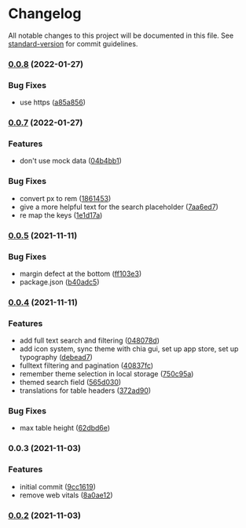 # Changelog

All notable changes to this project will be documented in this file. See [standard-version](https://github.com/conventional-changelog/standard-version) for commit guidelines.

### [0.0.8](https://github.com/Chia-Network/carbon-asset-token/compare/v0.0.7...v0.0.8) (2022-01-27)


### Bug Fixes

* use https ([a85a856](https://github.com/Chia-Network/carbon-asset-token/commit/a85a85606d1b82f69b0d5d16684aaca61f9fb180))

### [0.0.7](https://github.com/Chia-Network/carbon-asset-token/compare/v0.0.5...v0.0.7) (2022-01-27)


### Features

* don't use mock data ([04b4bb1](https://github.com/Chia-Network/carbon-asset-token/commit/04b4bb104a8dfe98efcdf8c7833be474fbf8eee9))


### Bug Fixes

* convert px to rem ([1861453](https://github.com/Chia-Network/carbon-asset-token/commit/1861453d071b51b7a0c50c68e1583a530ac6d65f))
* give a more helpful text for the search placeholder ([7aa6ed7](https://github.com/Chia-Network/carbon-asset-token/commit/7aa6ed7600b518e4c16b0a4b841d33023ec0a283))
* re map the keys ([1e1d17a](https://github.com/Chia-Network/carbon-asset-token/commit/1e1d17a28f7c8d01c80c099ee033660c55d1dcac))

### [0.0.5](https://github.com/Chia-Network/carbon-asset-token/compare/v0.0.4...v0.0.5) (2021-11-11)


### Bug Fixes

* margin defect at the bottom ([ff103e3](https://github.com/Chia-Network/carbon-asset-token/commit/ff103e34eb6cfce57b10bfdfb881767d4e9503af))
* package.json ([b40adc5](https://github.com/Chia-Network/carbon-asset-token/commit/b40adc568b528663f613f43fcc6f3466611bda05))

### [0.0.4](https://github.com/Chia-Network/carbon-asset-token/compare/v9.3.2...v0.0.4) (2021-11-11)

### Features

- add full text search and filtering ([048078d](https://github.com/Chia-Network/carbon-asset-token/commit/048078d3d7b9ad1293319455143abb817176ea5d))
- add icon system, sync theme with chia gui, set up app store, set up typography ([debead7](https://github.com/Chia-Network/carbon-asset-token/commit/debead7d28c5a2eb4fd86bf2746044b8eb0a9b62))
- fulltext filtering and pagination ([40837fc](https://github.com/Chia-Network/carbon-asset-token/commit/40837fc518aa1660a93d35fdbc2df12dc99615eb))
- remember theme selection in local storage ([750c95a](https://github.com/Chia-Network/carbon-asset-token/commit/750c95af504781d43f457efefe5c5263da7f50c9))
- themed search field ([565d030](https://github.com/Chia-Network/carbon-asset-token/commit/565d030686b8acac85be471b713f395a39847867))
- translations for table headers ([372ad90](https://github.com/Chia-Network/carbon-asset-token/commit/372ad906c2e52f148a61d4ff9c8e7e5483e3bd33))

### Bug Fixes

- max table height ([62dbd6e](https://github.com/Chia-Network/carbon-asset-token/commit/62dbd6e1668c64dd2206dbe4f79d668005dde0a9))

### 0.0.3 (2021-11-03)

### Features

- initial commit ([9cc1619](https://github.com/Chia-Network/carbon-asset-token/commit/9cc16193cce08a4ff2a1b7266be0b1729dfd5a34))
- remove web vitals ([8a0ae12](https://github.com/Chia-Network/carbon-asset-token/commit/8a0ae12ba364597b1a680964d16fe9f8704ff8c1))

### [0.0.2](https://github.com/Chia-Network/carbon-asset-token/compare/v0.1.1...v0.0.2) (2021-11-03)
